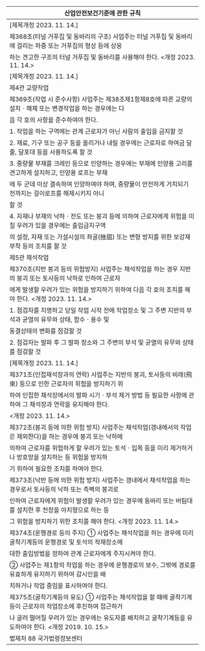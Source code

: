 | 산업안전보건기준에 관한 규칙 |
| --- |
| [제목개정 2023. 11. 14.] |
| 제368조(터널 거푸집 및 동바리의 구조) 사업주는 터널 거푸집 및 동바리에 걸리는 하중 또는 거푸집의 형상 등에 상응 |
| 하는 견고한 구조의 터널 거푸집 및 동바리를 사용해야 한다. <개정 2023. 11. 14.> |
| [제목개정 2023. 11. 14.] |
| 제4관 교량작업 |
| 제369조(작업 시 준수사항) 사업주는 제38조제1항제8호에 따른 교량의 설치ㆍ해체 또는 변경작업을 하는 경우에는 다 |
| 음 각 호의 사항을 준수하여야 한다. |
| 1. 작업을 하는 구역에는 관계 근로자가 아닌 사람의 출입을 금지할 것 |
| 2. 재료, 기구 또는 공구 등을 올리거나 내릴 경우에는 근로자로 하여금 달줄, 달포대 등을 사용하도록 할 것 |
| 3. 중량물 부재를 크레인 등으로 인양하는 경우에는 부재에 인양용 고리를 견고하게 설치하고, 인양용 로프는 부재 |
| 에 두 군데 이상 결속하여 인양하여야 하며, 중량물이 안전하게 거치되기 전까지는 걸이로프를 해제시키지 아니 |
| 할 것 |
| 4. 자재나 부재의 낙하ㆍ전도 또는 붕괴 등에 의하여 근로자에게 위험을 미칠 우려가 있을 경우에는 출입금지구역 |
| 의 설정, 자재 또는 가설시설의 좌굴(挫屈) 또는 변형 방지를 위한 보강재 부착 등의 조치를 할 것 |
| 제5관 채석작업 |
| 제370조(지반 붕괴 등의 위험방지) 사업주는 채석작업을 하는 경우 지반의 붕괴 또는 토사등의 낙하로 인하여 근로자 |
| 에게 발생할 우려가 있는 위험을 방지하기 위하여 다음 각 호의 조치를 해야 한다. <개정 2023. 11. 14.> |
| 1. 점검자를 지명하고 당일 작업 시작 전에 작업장소 및 그 주변 지반의 부석과 균열의 유무와 상태, 함수ㆍ용수 및 |
| 동결상태의 변화를 점검할 것 |
| 2. 점검자는 발파 후 그 발파 장소와 그 주변의 부석 및 균열의 유무와 상태를 점검할 것 |
| [제목개정 2023. 11. 14.] |
| 제371조(인접채석장과의 연락) 사업주는 지반의 붕괴, 토사등의 비래(飛來) 등으로 인한 근로자의 위험을 방지하기 위 |
| 하여 인접한 채석장에서의 발파 시기ㆍ부석 제거 방법 등 필요한 사항에 관하여 그 채석장과 연락을 유지해야 한다. |
| <개정 2023. 11. 14.> |
| 제372조(붕괴 등에 의한 위험 방지) 사업주는 채석작업(갱내에서의 작업은 제외한다)을 하는 경우에 붕괴 또는 낙하에 |
| 의하여 근로자를 위험하게 할 우려가 있는 토석ㆍ입목 등을 미리 제거하거나 방호망을 설치하는 등 위험을 방지하 |
| 기 위하여 필요한 조치를 하여야 한다. |
| 제373조(낙반 등에 의한 위험 방지) 사업주는 갱내에서 채석작업을 하는 경우로서 토사등의 낙하 또는 측벽의 붕괴로 |
| 인하여 근로자에게 위험이 발생할 우려가 있는 경우에 동바리 또는 버팀대를 설치한 후 천장을 아치형으로 하는 등 |
| 그 위험을 방지하기 위한 조치를 해야 한다. <개정 2023. 11. 14.> |
| 제374조(운행경로 등의 주지) ① 사업주는 채석작업을 하는 경우에 미리 굴착기계등의 운행경로 및 토석의 적재장소에 |
| 대한 출입방법을 정하여 관계 근로자에게 주지시켜야 한다. |
| ② 사업주는 제1항의 작업을 하는 경우에 운행경로의 보수, 그밖에 경로를 유효하게 유지하기 위하여 감시인을 배 |
| 치하거나 작업 중임을 표시하여야 한다. |
| 제375조(굴착기계등의 유도) ① 사업주는 채석작업을 할 때에 굴착기계등이 근로자의 작업장소에 후진하여 접근하거 |
| 나 굴러 떨어질 우려가 있는 경우에는 유도자를 배치하고 굴착기계등을 유도하여야 한다. <개정 2019. 10. 15.> |
| 법제처                                                            88                                                       국가법령정보센터 |